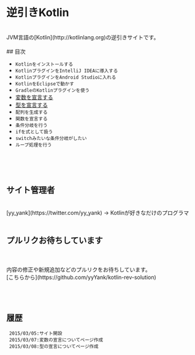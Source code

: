 # 逆引きKotlin
<br/>  
JVM言語の[Kotlin](http://kotlinlang.org)の逆引きサイトです。
<br/>  
<br/>  
## 目次

* `Kotlinをインストールする`
* `KotlinプラグインをIntelliJ IDEAに導入する`
* `KotlinプラグインをAndroid Studioに入れる`
* `KotlinをEclipseで動かす`
* `GradleのKotlinプラグインを使う`
* [変数を宣言する](./variable)
* [型を宣言する](./type)
* `配列を生成する`
* `関数を宣言する`
* `条件分岐を行う`
* `ifを式として扱う`
* `switchみたいな条件分岐がしたい`
* `ループ処理を行う`
   
   
<br/>  
<br/>  
<br/>  
   
## サイト管理者
   
<br/>  
   [yy_yank](https://twitter.com/yy_yank) -> Kotlinが好きなだけのプログラマ
   
<br/>  
<br/>  
   
   
   
## プルリクお待ちしています
<br/>
<br/>
内容の修正や新規追加などのプルリクをお待ちしています。
   
<br/>
[こちらから](https://github.com/yyYank/kotlin-rev-solution)
  
<br/>
<br/>
<br/>
<br/>
   
   
## 履歴


     2015/03/05:サイト開設
     2015/03/07:変数の宣言についてページ作成
     2015/03/08:型の宣言についてページ作成
   
   
   
   
  
   
   
   
   
   
   
